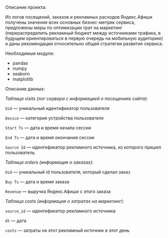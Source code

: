Описание проекта:

Из логов посещений, заказов и рекламных расходов Яндекс.Афиши получены значения всех основных бизнес-метрик сервиса, предложены меры по оптимизации трат на маркетинг (перераспределить рекламный бюджет между источниками трафика, в будущем ориентироваться в первую очередь на мобильную аудиторию) и даны рекомендации относительно общей стратегии развития сервиса.


Необходимые модули:

- pandas
- numpy
- seaborn
- matplotlib


Описание данных:

*Таблица visits (лог сервера с информацией о посещениях сайта):*

`Uid` — уникальный идентификатор пользователя

`Device` — категория устройства пользователя

`Start Ts` — дата и время начала сессии

`End Ts` — дата и время окончания сессии

`Source Id` — идентификатор рекламного источника, из которого пришел пользователь


*Таблица orders (информация о заказах):*

`Uid` — уникальный id пользователя, который сделал заказ

`Buy Ts` — дата и время заказа

`Revenue` — выручка Яндекс.Афиши с этого заказа


*Таблица costs (информация о затратах на маркетинг):*

`source_id` — идентификатор рекламного источника

`dt` — дата

`costs` — затраты на этот рекламный источник в этот день
